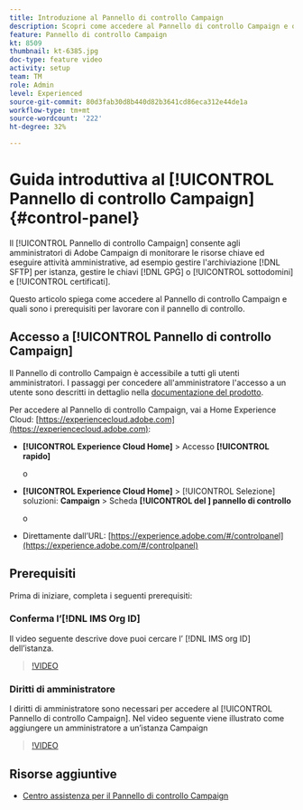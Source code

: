```yaml
---
title: Introduzione al Pannello di controllo Campaign
description: Scopri come accedere al Pannello di controllo Campaign e quali sono i prerequisiti per utilizzare il pannello di controllo.
feature: Pannello di controllo Campaign
kt: 8509
thumbnail: kt-6385.jpg
doc-type: feature video
activity: setup
team: TM
role: Admin
level: Experienced
source-git-commit: 80d3fab30d8b440d82b3641cd86eca312e44de1a
workflow-type: tm+mt
source-wordcount: '222'
ht-degree: 32%

---
```


# Guida introduttiva al [!UICONTROL Pannello di controllo Campaign] {#control-panel}

Il [!UICONTROL Pannello di controllo Campaign] consente agli amministratori di Adobe Campaign di monitorare le risorse chiave ed eseguire attività amministrative, ad esempio gestire l&#39;archiviazione [!DNL SFTP] per istanza, gestire le chiavi [!DNL GPG] o [!UICONTROL sottodomini] e [!UICONTROL certificati].

Questo articolo spiega come accedere al Pannello di controllo Campaign e quali sono i prerequisiti per lavorare con il pannello di controllo.

## Accesso a [!UICONTROL Pannello di controllo Campaign]

Il Pannello di controllo Campaign è accessibile a tutti gli utenti amministratori. I passaggi per concedere all&#39;amministratore l&#39;accesso a un utente sono descritti in dettaglio nella [documentazione del prodotto](https://experienceleague.adobe.com/docs/control-panel/using/discover-control-panel/managing-permissions.html?lang=it#discover-control-panel).

Per accedere al Pannello di controllo Campaign, vai a Home Experience Cloud: [https://experiencecloud.adobe.com](https://experiencecloud.adobe.com):

* **[!UICONTROL Experience Cloud Home]**  > Accesso  **[!UICONTROL rapido]**

   o
* **[!UICONTROL Experience Cloud Home]**   >  [!UICONTROL Selezione] soluzioni:  **Campaign**  > Scheda  **[!UICONTROL del ] pannello di controllo**

   o

* Direttamente dall’URL: [https://experience.adobe.com/#/controlpanel](https://experience.adobe.com/#/controlpanel)

## Prerequisiti

Prima di iniziare, completa i seguenti prerequisiti:

### Conferma l’[!DNL IMS Org ID]

Il video seguente descrive dove puoi cercare l’ [!DNL IMS org ID] dell’istanza.

>[!VIDEO](https://video.tv.adobe.com/v/27183?quality=12)

### Diritti di amministratore

I diritti di amministratore sono necessari per accedere al [!UICONTROL Pannello di controllo Campaign].
Nel video seguente viene illustrato come aggiungere un amministratore a un’istanza Campaign

>[!VIDEO](https://video.tv.adobe.com/v/27147?quality=12)

## Risorse aggiuntive

* [Centro assistenza per il Pannello di controllo Campaign](https://experienceleague.adobe.com/docs/control-panel/using/control-panel-home.html?lang=it)
